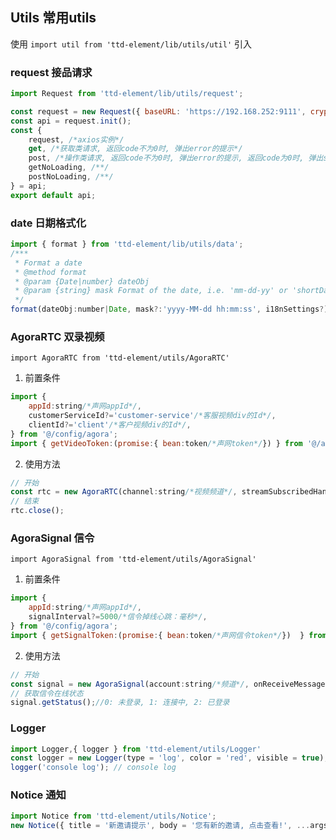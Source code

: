 ## Utils 常用utils

使用 `import util from 'ttd-element/lib/utils/util'` 引入

### request 接品请求

```javascript
import Request from 'ttd-element/lib/utils/request';

const request = new Request({ baseURL: 'https://192.168.252:9111', crypto: false, request?: requestHandler(config):config });
const api = request.init();
const {
    request, /*axios实例*/
    get, /*获取类请求, 返回code不为0时, 弹出error的提示*/
    post, /*操作类请求, 返回code不为0时, 弹出error的提示, 返回code为0时, 弹出susscus的提示*/
    getNoLoading, /**/
    postNoLoading, /**/
} = api;
export default api;
```

### date 日期格式化
```javascript
import { format } from 'ttd-element/lib/utils/data';
/***
 * Format a date
 * @method format
 * @param {Date|number} dateObj
 * @param {string} mask Format of the date, i.e. 'mm-dd-yy' or 'shortDate'
 */
format(dateObj:number|Date, mask?:'yyyy-MM-dd hh:mm:ss', i18nSettings?): string;
```


### AgoraRTC 双录视频
`import AgoraRTC from 'ttd-element/utils/AgoraRTC'`
1. 前置条件
``` javascript
import { 
    appId:string/*声网appId*/,
    customerServiceId?='customer-service'/*客服视频div的Id*/, 
    clientId?='client'/*客户视频div的Id*/, 
} from '@/config/agora';
import { getVideoToken:(promise:{ bean:token/*声网token*/}) } from '@/api';
```
2. 使用方法
```javascript
// 开始
const rtc = new AgoraRTC(channel:string/*视频频道*/, streamSubscribedHandler/*获取到客户视频流回调(stream)*/);
// 结束
rtc.close();
```

### AgoraSignal 信令
`import AgoraSignal from 'ttd-element/utils/AgoraSignal'`
1. 前置条件
```javascript
import { 
    appId:string/*声网appId*/,
    signalInterval?=5000/*信令掉线心跳：毫秒*/, 
} from '@/config/agora';
import { getSignalToken:(promise:{ bean:token/*声网信令token*/})  } from '@/api';
```
2. 使用方法
```javascript
// 开始
const signal = new AgoraSignal(account:string/*频道*/, onReceiveMessageFn/*接收消息回调*/, onSignalOut/*信令掉线回调*/);
// 获取信令在线状态
signal.getStatus();//0: 未登录, 1: 连接中, 2: 已登录
```

### Logger 
```javascript
import Logger,{ logger } from 'ttd-element/utils/Logger'
const logger = new Logger(type = 'log', color = 'red', visible = true);
logger('console log'); // console log
```

### Notice 通知
```javascript
import Notice from 'ttd-element/utils/Notice';
new Notice({ title = '新邀请提示', body = '您有新的邀请, 点击查看!', ...args } = {});
```
